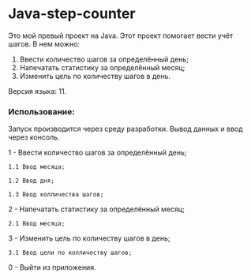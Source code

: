 # Java-step-counter
Это мой превый проект на Java.
Этот проект помогает вести учёт шагов.
В нем можно:
  1. Ввести количество шагов за определённый день;
  2. Напечатать статистику за определённый месяц;
  3. Изменить цель по количеству шагов в день.

Версия языка: 11.

### Использование: 

Запуск производится через среду разработки. Вывод данных и ввод через консоль.

1 - Ввести количество шагов за определённый день;

    1.1 Ввод месяца;
  
    1.2 Ввод дня;
  
    1.3 Ввод колличества шагов;

2 - Напечатать статистику за определённый месяц;

    2.1 Ввод месяца;

3 - Изменить цель по количеству шагов в день;

    3.1 Ввод цели по колличеству шагов; 

0 - Выйти из приложения.
